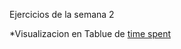 Ejercicios de la semana 2

*Visualizacion en Tablue de [time spent](https://estebanotero.github.io/infovis/s2/tableau.html)


